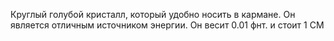 Круглый голубой кристалл, который удобно носить в кармане. Он является отличным источником энергии. Он весит 0.01 фнт. и стоит 1 СМ